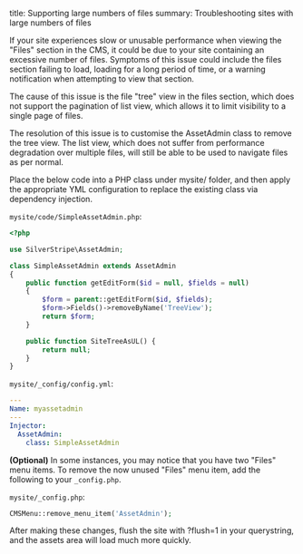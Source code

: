 title: Supporting large numbers of files
summary: Troubleshooting sites with large numbers of files

If your site experiences slow or unusable performance when viewing the "Files" section in the CMS, it
could be due to your site containing an excessive number of files. Symptoms of this issue could include
the files section failing to load, loading for a long period of time, or a warning notification when
attempting to view that section.

The cause of this issue is the file "tree" view in the files section, which does not support
the pagination of list view, which allows it to limit visibility to a single page of files.

The resolution of this issue is to customise the AssetAdmin class to remove the tree view.
The list view, which does not suffer from performance degradation over multiple files, will
still be able to be used to navigate files as per normal.

Place the below code into a PHP class under mysite/ folder, and then apply the appropriate
YML configuration to replace the existing class via dependency injection.

`mysite/code/SimpleAssetAdmin.php`:


```php
<?php

use SilverStripe\AssetAdmin;

class SimpleAssetAdmin extends AssetAdmin
{
	public function getEditForm($id = null, $fields = null) 
	{
		$form = parent::getEditForm($id, $fields);
		$form->Fields()->removeByName('TreeView');
		return $form;
	}

	public function SiteTreeAsUL() {
		return null;
	}
}
```


`mysite/_config/config.yml`:


```yaml
---
Name: myassetadmin
---
Injector:
  AssetAdmin:
    class: SimpleAssetAdmin
```

**(Optional)** In some instances, you may notice that you have two "Files" menu items. To remove the now unused "Files" menu item, add the following to your `_config.php`.  

`mysite/_config.php`:


```php
CMSMenu::remove_menu_item('AssetAdmin');
```

After making these changes, flush the site with ?flush=1 in your querystring, and the assets area
will load much more quickly.
